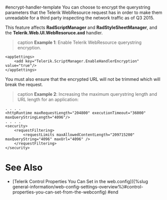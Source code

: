 #encrypt-handler-template
You can choose to encrypt the querystring parameters that the Telerik WebResource request has in order to make them unreadable for a third party inspecting the network traffic as of Q3 2015.

This feature affects **RadScriptManager** and **RadStyleSheetManager**, and the **Telerik.Web.UI.WebResoruce.axd** handler.

>caption **Example 1**: Enable Telerik WebResource querystring encryption.

````web.config
<appSettings>
	<add key="Telerik.ScriptManager.EnableHandlerEncryption" value="true"/>
</appSettings>
````

You must also ensure that the encrypted URL will not be trimmed which will break the request.

>caption **Example 2**: Increasing the maximum querystring length and URL length for an application:

````web.config
. . . .
<httpRuntime maxRequestLength="204800" executionTimeout="36000" maxQueryStringLength="4096"/>
. . . .
<security>
	<requestFiltering>
		<requestLimits maxAllowedContentLength="209715200" maxQueryString="4096" maxUrl="4096" />
	</requestFiltering>
</security>
````  

# See Also

 * [Telerik Control Properties You Can Set in the web.config]({%slug general-information/web-config-settings-overview%}#control-properties-you-can-set-from-the-webconfig) 
#end
